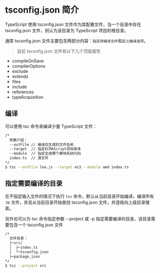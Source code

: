 # tsconfig.json 简介

TypeScript 使用 tsconfig.json 文件作为其配置文件，当一个目录中存在 tsconfig.json 文件，则认为该目录为 TypeScript 项目的根目录。

通常 tsconfig.json 文件主要包含两部分内容：`指定待编译文件`和`定义编译选项`。

> 目前 tsconfig.json 文件有以下几个顶层属性

- compileOnSave
- compilerOptions
- exclude
- extends
- files
- include
- references
- typeAcquisition

## 编译

可以使用 tsc 命令来编译少量 TypeScript 文件：

```bash
/*
  参数介绍：
  --outFile // 编译后生成的文件名称
  --target  // 指定ECMAScript目标版本
  --module  // 指定生成哪个模块系统代码
  index.ts  // 源文件
*/
$ tsc --outFile leo.js --target es3 --module amd index.ts

```

## 指定需要编译的目录

在不指定输入文件的情况下执行 `tsc` 命令，默认从当前目录开始编译，编译所有 .ts 文件，并且从当前目录开始查找 tsconfig.json 文件，并逐级向上级目录搜索。

另外也可以为 tsc 命令指定参数 --project 或 -p 指定需要编译的目录，该目录需要包含一个 tsconfig.json 文件

```bash
/*
  文件目录：
  ├─src/
  │  ├─index.ts
  │  └─tsconfig.json
  ├─package.json
*/
$ tsc --project src


```
